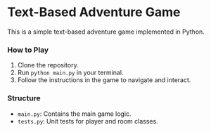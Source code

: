 # Text-Based Adventure Game

This is a simple text-based adventure game implemented in Python.

### How to Play

1. Clone the repository.
2. Run `python main.py` in your terminal.
3. Follow the instructions in the game to navigate and interact.

### Structure

- `main.py`: Contains the main game logic.
- `tests.py`: Unit tests for player and room classes.
